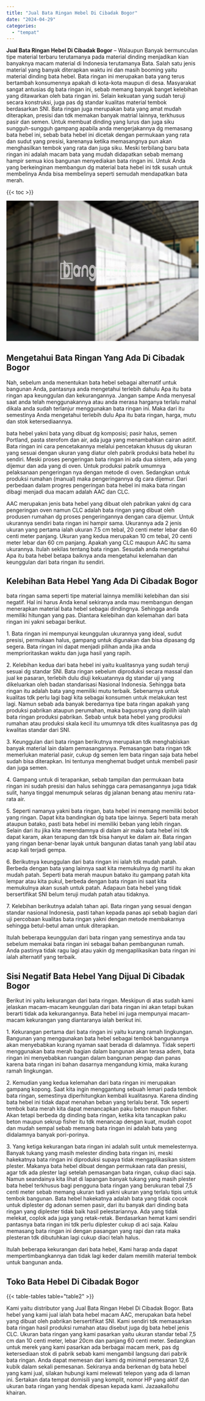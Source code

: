 ```yaml
---
title: "Jual Bata Ringan Hebel Di Cibadak Bogor"
date: "2024-04-29"
categories: 
  - "tempat"
---
```


**Jual Bata Ringan Hebel Di Cibadak Bogor** – Walaupun Banyak bermunculan tipe material terbaru terutamanya pada material dinding menjadikan kian banyaknya macam material di Indonesia terutamanya Bata. Salah satu jenis material yang banyak diterapkan waktu ini dan masih booming yaitu material dinding bata hebel. Bata ringan ini merupakan bata yang terus bertambah konsumennya apakah di kota-kota maupun di desa. Masyarakat sangat antusias dg bata ringan ini, sebab memang banyak banget kelebihan yang ditawarkan oleh bata ringan ini. Selain kekuatan yang sudah teruji secara konstruksi, juga pas dg standar kualitas material tembok berdasarkan SNI. Bata ringan juga merupakan bata yang amat mudah diterapkan, presisi dan tdk memakan banyak matrial lainnya, terkhusus pasir dan semen. Untuk membuat dinding yang lurus dan juga siku sungguh-sungguh gampang apabila anda mengerjakannya dg memasang bata hebel ini, sebab bata hebel ini dicetak dengan permukaan yang rata dan sudut yang presisi, karenanya ketika memasangnya pun akan menghasilkan tembok yang rata dan juga siku. Meski terbilang baru bata ringan ini adalah macam bata yang mudah didapatkan sebab memang hampir semua kios bangunan menyediakan bata ringan ini. Untuk Anda yang berkeinginan membangun dg material bata hebel ini tdk susah untuk membelinya Anda bisa membelinya seperti semudah mendapatkan bata merah.

{{< toc >}}

![Jual Bata Ringan Hebel Di Cibadak Bogor](/images/jual-hebel-murah-29.png)

## Mengetahui Bata Ringan Yang Ada Di Cibadak Bogor

Nah, sebelum anda menentukan bata hebel sebagai alternatif untuk bangunan Anda, pantasnya anda mengetahui terlebih dahulu Apa itu bata ringan apa keunggulan dan kekurangannya. Jangan sampe Anda menyesal saat anda telah menggunakannya atau anda merasa harganya terlalu mahal dikala anda sudah terlanjur menggunakan bata ringan ini. Maka dari itu semestinya Anda mengetahui terlebih dulu Apa itu bata ringan, harga, mutu dan stok ketersediaannya.

bata hebel yakni bata yang dibuat dg komposisi; pasir halus, semen Portland, pasta sterofom dan air, ada juga yang menambahkan cairan aditif. Bata ringan ini cara pencetakannya melalui pencetakan khusus dg ukuran yang sesuai dengan ukuran yang diatur oleh pabrik produksi bata hebel itu sendiri. Meski proses pengeringan bata ringan ini ada dua sistem, ada yang dijemur dan ada yang di oven. Untuk produksi pabrik umumnya pelaksanaan pengeringan nya dengan metode di oven. Sedangkan untuk produksi rumahan (manual) maka pengeringannya dg cara dijemur. Dari perbedaan dalam progres pengeringan bata hebel ini maka bata ringan dibagi menjadi dua macam adalah AAC dan CLC.

AAC merupakan jenis bata hebel yang dibuat oleh pabrikan yakni dg cara pengeringan oven namun CLC adalah bata ringan yang dibuat oleh produsen rumahan dg proses pengeringannya dengan cara dijemur. Untuk ukurannya sendiri bata ringan ini hampir sama. Ukurannya ada 2 jenis ukuran yang pertama ialah ukuran 7.5 cm tebal, 20 centi meter lebar dan 60 centi meter panjang. Ukuran yang kedua merupakan 10 cm tebal, 20 centi meter lebar dan 60 cm panjang. Apakah yang CLC maupun AAC itu sama ukurannya. Itulah sekilas tentang bata ringan. Sesudah anda mengetahui Apa itu bata hebel betapa baiknya anda mengetahui kelemahan dan keunggulan dari bata ringan itu sendiri.

## Kelebihan Bata Hebel Yang Ada Di Cibadak Bogor

bata ringan sama seperti tipe material lainnya memiliki kelebihan dan sisi negatif. Hal ini harus Anda kenal sekiranya anda mau membangun dengan menerapkan material bata hebel sebagai dindingnya. Sehingga anda memiliki hitungan yang pas. Diantara kelebihan dan kelemahan dari bata ringan ini yakni sebagai berikut.

1\. Bata ringan ini mempunyai keunggulan ukurannya yang ideal, sudut presisi, permukaan halus, gampang untuk digunakan dan bisa dipasang dg segera. Bata ringan ini dapat menjadi pilihan anda jika anda memprioritaskan waktu dan juga hasil yang rapih.

2\. Kelebihan kedua dari bata hebel ini yaitu kualitasnya yang sudah teruji sesuai dg standar SNI. Bata ringan sebelum diproduksi secara massal dan jual ke pasaran, terlebih dulu diuji kekuatannya dg standar uji yang dikeluarkan oleh badan standarisasi Nasional Indonesia. Sehingga bata ringan itu adalah bata yang memiliki mutu terbaik. Sebenarnya untuk kualitas tdk perlu lagi bagi kita sebagai konsumen untuk melakukan test lagi. Namun sebab ada banyak beredarnya tipe bata ringan apakah yang produksi pabrikan ataupun perumahan, maka bagusnya yang dipilih ialah bata ringan produksi pabrikan. Sebab untuk bata hebel yang produksi rumahan atau produksi skala kecil itu umumnya tdk dites kualitasnya pas dg kwalitas standar dari SNI.

3\. Keunggulan dari bata ringan berikutnya merupakan tdk menghabiskan banyak material lain dalam pemasangannya. Pemasangan bata ringan tdk memerlukan material pasir, cukup dg semen lem bata ringan saja bata hebel sudah bisa diterapkan. Ini tentunya menghemat budget untuk membeli pasir dan juga semen.

4\. Gampang untuk di terapankan, sebab tampilan dan permukaan bata ringan ini sudah presisi dan halus sehingga cara pemasangannya juga tidak sulit, hanya tinggal menumpuk selaras dg jalanan benang atau meniru rata-rata air.

5\. Seperti namanya yakni bata ringan, bata hebel ini memang memiliki bobot yang ringan. Dapat kita bandingkan dg bata tipe lainnya. Seperti bata merah ataupun batako, pasti bata hebel ini memiliki beban yang lebih ringan. Selain dari itu jika kita merendamnya di dalam air maka bata hebel ini tdk dapat karam, akan terapung dan tdk bisa hanyut ke dalam air. Bata ringan yang ringan benar-benar layak untuk bangunan diatas tanah yang labil atau acap kali terjadi gempa.

6\. Berikutnya keunggulan dari bata ringan ini ialah tdk mudah patah. Berbeda dengan bata yang lainnya saat kita memukulnya dg martil itu akan mudah patah. Seperti bata merah maupun batako itu gampang patah kita lempar atau kita pukul, berbeda dengan bata ringan ini saat kita memukulnya akan susah untuk patah. Adapaun bata hebel yang tidak bersertifikat SNI belum teruji mudah patah atau tidaknya.

7\. Kelebihan berikutnya adalah tahan api. Bata ringan yang sesuai dengan standar nasional Indonesia, pasti tahan kepada panas api sebab bagian dari uji percobaan kualitas bata ringan yakni dengan metode membakarnya sehingga betul-betul aman untuk diterapkan.

Itulah beberapa keunggulan dari bata ringan yang semestinya anda tau sebelum memakai bata ringan ini sebagai bahan pembangunan rumah. Anda pastinya tidak ragu lagi atau yakin dg mengaplikasikan bata ringan ini ialah alternatif yang terbaik.

## Sisi Negatif Bata Hebel Yang Dijual Di Cibadak Bogor

Berikut ini yaitu kekurangan dari bata ringan. Meskipun di atas sudah kami jelaskan macam-macam keunggulan dari bata ringan ini akan tetapi bukan berarti tidak ada kekurangannya. Bata hebel ini juga mempunyai macam-macam kekurangan yang diantaranya ialah berikut ini.

1\. Kekurangan pertama dari bata ringan ini yaitu kurang ramah lingkungan. Bangunan yang menggunakan bata hebel sebagai tembok bangunannya akan menyebabkan kurang nyaman saat berada di dalamnya. Tidak seperti menggunakan bata merah bagian dalam bangunan akan terasa adem, bata ringan ini menyebabkan ruangan dalam bangunan pengap dan panas karena bata ringan ini bahan dasarnya mengandung kimia, maka kurang ramah lingkungan.

2\. Kemudian yang kedua kelemahan dari bata ringan ini merupakan gampang kopong. Saat kita ingin menggantung sebuah lemari pada tembok bata ringan, semestinya diperhitungkan kembali kualitasnya. Karena dinding bata hebel ini tidak dapat menahan beban yang terlalu berat. Tdk seperti tembok bata merah kita dapat menancapkan paku beton maupun fisher. Akan tetapi berbeda dg dinding bata ringan, ketika kita tancapkan paku beton maupun sekrup fisher itu tdk menancap dengan kuat, mudah copot dan mudah sempal sebab memang bata ringan ini adalah bata yang didalamnya banyak pori-porinya.

3\. Yang ketiga kekurangan bata ringan ini adalah sulit untuk memelesternya. Banyak tukang yang masih melester dinding bata ringan ini, meski hakekatnya bata ringan ini diproduksi supaya tidak mengaplikasikan sistem plester. Makanya bata hebel dibuat dengan permukaan rata dan presisi, agar tdk ada plester lagi setelah pemasangan bata ringan, cukup diaci saja. Namun seandainya kita lihat di lapangan banyak tukang yang masih plester bata hebel terkhusus bagi pengguna bata ringan yang berukuran tebal 7,5 centi meter sebab memang ukuran tadi yakni ukuran yang terlalu tipis untuk tembok bangunan. Bata hebel hakekatnya adalah bata yang tidak cocok untuk diplester dg adonan semen pasir, dari itu banyak dari dinding bata ringan yang diplester tidak baik hasil pelestariannya. Ada yang tidak melekat, coplok ada juga yang retak-retak. Berdasarkan hemat kami sendiri pantasnya bata ringan ini tdk perlu diplester cukup di aci saja. Kalau memasang bata ringan ini dengan pasangan yang rapi dan rata maka plesteran tdk dibutuhkan lagi cukup diaci telah halus.

Itulah beberapa kekurangan dari bata hebel, Kami harap anda dapat mempertimbangkannya dan tidak lagi keder dalam memilih material tembok untuk bangunan anda.

## Toko Bata Hebel Di Cibadak Bogor

{{< table-tables table="table2" >}}

Kami yaitu distributor yang Jual Bata Ringan Hebel Di Cibadak Bogor. Bata hebel yang kami jual ialah bata hebel macam AAC, merupakan bata hebel yang dibuat oleh pabrikan bersertifikat SNI. Kami sendiri tdk memasarkan bata ringan hasil produksi rumahan atau disebut juga dg bata hebel jenis CLC. Ukuran bata ringan yang kami pasarkan yaitu ukuran standar tebal 7,5 cm dan 10 centi meter, lebar 20cm dan panjang 60 centi meter. Sedangkan untuk merek yang kami pasarkan ada berbagai macam merk, pas dg ketersediaan stok di pabrik sebab kami mengambil langsung dari pabrik bata ringan. Anda dapat memesan dari kami dg minimal pemesanan 12,6 kubik dalam sekali pemesanan. Sekiranya anda berkenan dg bata hebel yang kami jual, silakan hubungi kami melewati telepon yang ada di laman ini. Sertakan data tempat domisili yang komplit, nomor HP yang aktif dan ukuran bata ringan yang hendak dipesan kepada kami. Jazaakallohu khairan.
